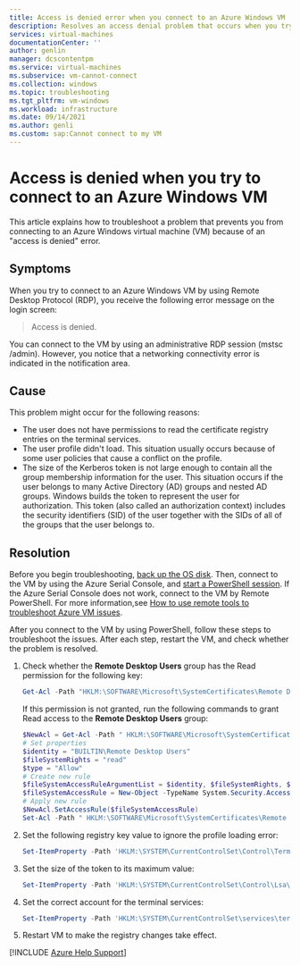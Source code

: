 ```yaml
---
title: Access is denied error when you connect to an Azure Windows VM
description: Resolves an access denial problem that occurs when you try to connect to an Azure Windows VM by using Remote Desktop.
services: virtual-machines
documentationCenter: ''
author: genlin
manager: dcscontentpm
ms.service: virtual-machines
ms.subservice: vm-cannot-connect
ms.collection: windows
ms.topic: troubleshooting
ms.tgt_pltfrm: vm-windows
ms.workload: infrastructure
ms.date: 09/14/2021
ms.author: genli
ms.custom: sap:Cannot connect to my VM
---
```


# Access is denied when you try to connect to an Azure Windows VM

This article explains how to troubleshoot a problem that prevents you from connecting to an Azure Windows virtual machine (VM) because of an "access is denied" error.

## Symptoms

When you try to connect to an Azure Windows VM by using Remote Desktop Protocol (RDP), you receive the following error message on the login screen:

   >Access is denied.

You can connect to the VM by using an administrative RDP session (mstsc /admin). However, you notice that a networking connectivity error is indicated in the notification area.

## Cause

This problem might occur for the following reasons:

- The user does not have permissions to read the certificate registry entries on the terminal services.
- The user profile didn't load. This situation usually occurs because of some user policies that cause a conflict on the profile.
- The size of the Kerberos token is not large enough to contain all the group membership information for the user. This situation occurs if the user belongs to many Active Directory (AD) groups and nested AD groups. Windows builds the token to represent the user for authorization. This token (also called an authorization context) includes the security identifiers (SID) of the user together with the SIDs of all of the groups that the user belongs to.

## Resolution

Before you begin troubleshooting, [back up the OS disk](/azure/virtual-machines/windows/snapshot-copy-managed-disk). Then, connect to the VM by using the Azure Serial Console, and [start a PowerShell session]( serial-console-windows.md#use-serial-console). If the Azure Serial Console does not work, connect to the VM by Remote PowerShell. For more information,see [How to use remote tools to troubleshoot Azure VM issues](remote-tools-troubleshoot-azure-vm-issues.md).

After you connect to the VM by using PowerShell, follow these steps to troubleshoot the issues. After each step, restart the VM, and check whether the problem is resolved.

 1. Check whether the **Remote Desktop Users**  group has the Read permission for the following key:

    ```powershell
    Get-Acl -Path "HKLM:\SOFTWARE\Microsoft\SystemCertificates\Remote Desktop\Certificates" | Format-List 
    ```

    If this permission is not granted, run the following commands to grant Read access to the **Remote Desktop Users** group:

    ```powershell
    $NewAcl = Get-Acl -Path " HKLM:\SOFTWARE\Microsoft\SystemCertificates\Remote Desktop\Certificates"
    # Set properties
    $identity = "BUILTIN\Remote Desktop Users"
    $fileSystemRights = "read"
    $type = "Allow"
    # Create new rule
    $fileSystemAccessRuleArgumentList = $identity, $fileSystemRights, $type
    $fileSystemAccessRule = New-Object -TypeName System.Security.AccessControl.FileSystemAccessRule -ArgumentList $fileSystemAccessRuleArgumentList
    # Apply new rule
    $NewAcl.SetAccessRule($fileSystemAccessRule)
    Set-Acl -Path " HKLM:\SOFTWARE\Microsoft\SystemCertificates\Remote Desktop\Certificates " -AclObject $NewAcl
    ```

 2. Set the following registry key value to ignore the profile loading error:

    ```powershell
    Set-ItemProperty -Path 'HKLM:\SYSTEM\CurrentControlSet\Control\Terminal Server' -name "IgnoreRegUserConfigErrors" 1 -Type DWord -force
    ```

 3. Set the size of the token to its maximum value:

     ```powershell
     Set-ItemProperty -Path 'HKLM:\SYSTEM\CurrentControlSet\Control\Lsa\Kerberos\Parameters' -name "MaxTokenSize" 65535 -Type DWord -force 
     ```

 1. Set the correct account for the terminal services:

    ```powershell
    Set-ItemProperty -Path 'HKLM:\SYSTEM\CurrentControlSet\services\termservice' -name "ObjectName" "NT Authority\NetworkService" -Type String -force
    ```

 1. Restart VM to make the registry changes take effect.

[!INCLUDE [Azure Help Support](../../../includes/azure-help-support.md)]
